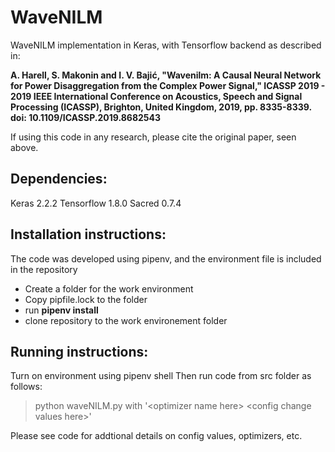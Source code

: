 # WaveNILM
WaveNILM implementation in Keras, with Tensorflow backend as described in: 

**A. Harell, S. Makonin and I. V. Bajić, "Wavenilm: A Causal Neural Network for Power Disaggregation from the Complex Power Signal," ICASSP 2019 - 2019 IEEE International Conference on Acoustics, Speech and Signal Processing (ICASSP), Brighton, United Kingdom, 2019, pp. 8335-8339. doi: 10.1109/ICASSP.2019.8682543**

If using this code in any research, please cite the original paper, seen above.

## Dependencies:
Keras 2.2.2 
Tensorflow 1.8.0 
Sacred 0.7.4

## Installation instructions:
The code was developed using pipenv, and the environment file is included in the repository
* Create a folder for the work environment
* Copy pipfile.lock to the folder
* run  **pipenv install**
* clone repository to the work environement folder


## Running instructions:
Turn on environment using pipenv shell
Then run code from src folder as follows:
> python waveNILM.py with '\<optimizer name here\> \<config change values here\>'

Please see code for addtional details on config values, optimizers, etc.
